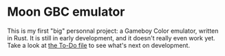 # Moon GBC emulator
This is my first "big" personnal project: a Gameboy Color emulator, written in Rust.
It is still in early development, and it doesn't really even work yet. Take a look
at [the To-Do file](TODO.md) to see what's next on development.